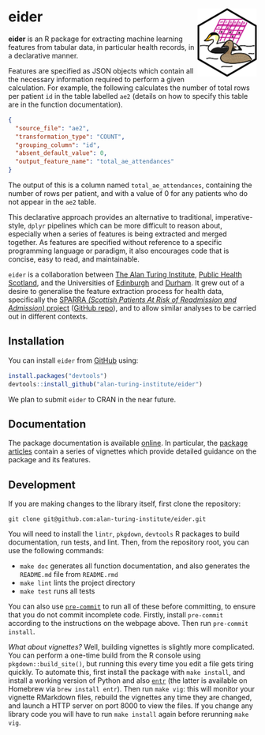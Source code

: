 
<!-- README.md is generated from README.Rmd. Please edit that file -->

# eider <img src="man/figures/eider_hexagon.png" align="right" height="138" style="max-height: 138px" />

<!-- badges: start -->
<!-- badges: end -->

**eider** is an R package for extracting machine learning features from
tabular data, in particular health records, in a declarative manner.

Features are specified as JSON objects which contain all the necessary
information required to perform a given calculation. For example, the
following calculates the number of total rows per patient `id` in the
table labelled `ae2` (details on how to specify this table are in the
function documentation).

``` json
{
  "source_file": "ae2",
  "transformation_type": "COUNT",
  "grouping_column": "id",
  "absent_default_value": 0,
  "output_feature_name": "total_ae_attendances"
}
```

The output of this is a column named `total_ae_attendances`, containing
the number of rows per patient, and with a value of 0 for any patients
who do not appear in the `ae2` table.

This declarative approach provides an alternative to traditional,
imperative-style, `dplyr` pipelines which can be more difficult to
reason about, especially when a series of features is being extracted
and merged together. As features are specified without reference to a
specific programming language or paradigm, it also encourages code that
is concise, easy to read, and maintainable.

`eider` is a collaboration between [The Alan Turing
Institute](https://www.turing.ac.uk/), [Public Health
Scotland](https://publichealthscotland.scot/), and the Universities of
[Edinburgh](https://www.ed.ac.uk) and
[Durham](https://www.durham.ac.uk). It grew out of a desire to
generalise the feature extraction process for health data, specifically
the [SPARRA *(Scottish Patients At Risk of Readmission and Admission)*
project](https://www.gov.scot/publications/sparra-made-easy/) ([GitHub
repo](https://github.com/jamesliley/SPARRAv4)), and to allow similar
analyses to be carried out in different contexts.

## Installation

You can install `eider` from [GitHub](https://github.com/) using:

``` r
install.packages("devtools")
devtools::install_github("alan-turing-institute/eider")
```

We plan to submit `eider` to CRAN in the near future.

## Documentation

The package documentation is available
[online](https://alan-turing-institute.github.io/eider/). In particular,
the [package
articles](https://alan-turing-institute.github.io/eider/articles/)
contain a series of vignettes which provide detailed guidance on the
package and its features.

## Development

If you are making changes to the library itself, first clone the
repository:

    git clone git@github.com:alan-turing-institute/eider.git

You will need to install the `lintr`, `pkgdown`, `devtools` R packages
to build documentation, run tests, and lint. Then, from the repository
root, you can use the following commands:

- `make doc` generates all function documentation, and also generates
  the `README.md` file from `README.rmd`
- `make lint` lints the project directory
- `make test` runs all tests

You can also use [`pre-commit`](https://pre-commit.com/) to run all of
these before committing, to ensure that you do not commit incomplete
code. Firstly, install `pre-commit` according to the instructions on the
webpage above. Then run `pre-commit install`.

*What about vignettes?* Well, building vignettes is slightly more
complicated. You can perform a one-time build from the R console using
`pkgdown::build_site()`, but running this every time you edit a file
gets tiring quickly. To automate this, first install the package with
`make install`, and install a working version of Python and also
[`entr`](https://github.com/eradman/entr) (the latter is available on
Homebrew via `brew install entr`). Then run `make vig`: this will
monitor your vignette RMarkdown files, rebuild the vignettes any time
they are changed, and launch a HTTP server on port 8000 to view the
files. If you change any library code you will have to run
`make install` again before rerunning `make vig`.
